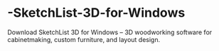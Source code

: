 # -SketchList-3D-for-Windows
Download SketchList 3D for Windows – 3D woodworking software for cabinetmaking, custom furniture, and layout design.
